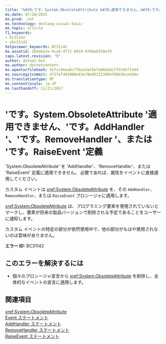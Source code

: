 ```yaml
---
title: "&#39;です。System.ObsoleteAttribute &#39;適用できません、&#39;です。AddHandler &#39;、&#39;です。RemoveHandler &#39;、または &#39;です。RaiseEvent &#39;定義"
ms.date: 07/20/2015
ms.prod: .net
ms.technology: devlang-visual-basic
ms.topic: article
f1_keywords:
- bc31142
- vbc31142
helpviewer_keywords: BC31142
ms.assetid: 2bddde2e-9ca0-4f72-8910-0789a6350af8
caps.latest.revision: "5"
author: dotnet-bot
ms.author: dotnetcontent
ms.openlocfilehash: 41fcc9eea0c776e2daf6e7e88abdcff5545ffa94
ms.sourcegitcommit: 4f3fef493080a43e70e951223894768d36ce430a
ms.translationtype: MT
ms.contentlocale: ja-JP
ms.lasthandoff: 11/21/2017
---
```

# <a name="39systemobsoleteattribute39-cannot-be-applied-to-the-39addhandler39-39removehandler39-or-39raiseevent39-definitions"></a>&#39;です。System.ObsoleteAttribute &#39;適用できません、&#39;です。AddHandler &#39;、&#39;です。RemoveHandler &#39;、または &#39;です。RaiseEvent &#39;定義
'System.ObsoleteAttribute' を 'AddHandler'、'RemoveHandler'、または 'RaiseEvent' 定義に適用できません。 必要であれば、属性をイベントに直接適用してください。  
  
 カスタム イベントは <xref:System.ObsoleteAttribute> を、その `AddHandler`、 `RemoveHandler`、または `RaiseEvent` プロシージャに適用します。  
  
 <xref:System.ObsoleteAttribute> は、プログラミング要素を使用されていないとマークし、要素が将来の製品バージョンで削除される予定であることをユーザーに通知します。  
  
 カスタム イベントの特定の部分が依然使用中で、他の部分がもはや使用されないのは意味がありません。  
  
 **エラー ID:** BC31142  
  
## <a name="to-correct-this-error"></a>このエラーを解決するには  
  
-   個々のプロシージャ宣言から <xref:System.ObsoleteAttribute> を削除し、全体的なイベントの宣言に適用します。  
  
## <a name="see-also"></a>関連項目  
 <xref:System.ObsoleteAttribute>  
 [Event ステートメント](../../visual-basic/language-reference/statements/event-statement.md)  
 [AddHandler ステートメント](../../visual-basic/language-reference/statements/addhandler-statement.md)  
 [RemoveHandler ステートメント](../../visual-basic/language-reference/statements/removehandler-statement.md)  
 [RaiseEvent ステートメント](../../visual-basic/language-reference/statements/raiseevent-statement.md)
